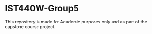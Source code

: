 # IST440W-Group5

This repository is made for Academic purposes only and as part of the capstone course project.

